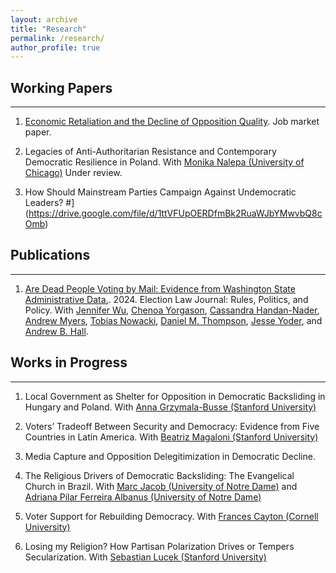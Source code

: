 ```yaml
---
layout: archive
title: "Research"
permalink: /research/
author_profile: true
---
```



## Working Papers
------

1. [Economic Retaliation and the Decline of Opposition Quality](https://drive.google.com/file/d/1Kv079DdL_IcaGnXqzoqr6IVk1VSF0cn1). Job market paper.

2. Legacies of Anti-Authoritarian Resistance and Contemporary Democratic Resilience in Poland. With [Monika Nalepa
(University of Chicago)](https://www.monikanalepa.com) Under review.

3. How Should Mainstream Parties Campaign Against Undemocratic Leaders? #](https://drive.google.com/file/d/1ttVFUpOERDfmBk2RuaWJbYMwvbQ8cOmb)

## Publications
------
1. [Are Dead People Voting by Mail: Evidence from Washington State Administrative Data.](https://www.liebertpub.com/doi/10.1089/elj.2023.0047). 2024. Election Law Journal: Rules, Politics, and Policy. With [Jennifer Wu](https://jenniferawu.github.io/), [Chenoa Yorgason](https://www.chenoayorgason.com/), [Cassandra Handan-Nader](https://slnader.github.io/), [Andrew Myers](https://www.andrewcwmyers.com/), [Tobias Nowacki](https://tobiasnowacki.com/), [Daniel M. Thompson](https://dthompson.scholar.ss.ucla.edu/), [Jesse Yoder](https://www.jesselyoder.com/), and [Andrew B. Hall](https://www.andrewbenjaminhall.com/).

## Works in Progress
------

1. Local Government as Shelter for Opposition in Democratic Backsliding in Hungary and Poland. With [Anna Grzymala-Busse (Stanford University)](https://amgbusse.stanford.edu)

2. Voters’ Tradeoff Between Security and Democracy: Evidence from Five Countries in Latin
America. With [Beatriz Magaloni (Stanford University)](http://bmagaloni.com)

3. Media Capture and Opposition Delegitimization in Democratic Decline.

4. The Religious Drivers of Democratic Backsliding: The Evangelical Church in Brazil. With [Marc Jacob (University of Notre Dame)](https://www.marc-s-jacob.com) and [Adriana Pilar Ferreira Albanus (University of Notre Dame)](https://politicalscience.nd.edu/people/adriana-pilar-ferreira-albanus/)

5. Voter Support for Rebuilding Democracy. With [Frances Cayton (Cornell University)](https://www.francescayton.com/)

6. Losing my Religion? How Partisan Polarization Drives or Tempers Secularization. With [Sebastian Lucek (Stanford University)](https://politicalscience.stanford.edu/people/sebastian-lucek)
